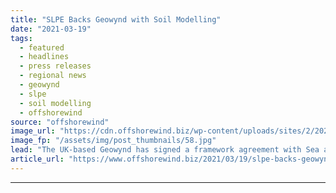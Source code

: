 ```yaml
---
title: "SLPE Backs Geowynd with Soil Modelling"
date: "2021-03-19"
tags: 
  - featured
  - headlines
  - press releases
  - regional news
  - geowynd
  - slpe
  - soil modelling
  - offshorewind
source: "offshorewind"
image_url: "https://cdn.offshorewind.biz/wp-content/uploads/sites/2/2021/03/19154004/Geowynd-Backs-SLPE-with-Soil-Modelling.jpg"
image_fp: "/assets/img/post_thumbnails/58.jpg"
lead: "The UK-based Geowynd has signed a framework agreement with Sea and Land Project Engineering&#160;(SLPE)"
article_url: "https://www.offshorewind.biz/2021/03/19/slpe-backs-geowynd-with-soil-modelling/"
---
```


---
